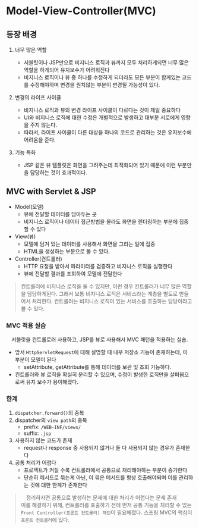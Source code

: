 # Model-View-Controller(MVC)

## 등장 배경

1. 너무 많은 역할
   - 서블릿이나 JSP만으로 비지니스 로직과 뷰까지 모두 처리하게되면 너무 많은 역할을 하게되어 유지보수가 어려워진다
   - 비지니스 로직이나 뷰 중 하나를 수정하게 되더라도 모든 부분이 함께있는 코드를 수정해야하며 변경을 원치않는 부분이 변경될 가능성이 있다.

2. 변경의 라이프 사이클
   - 비지니스 로직과 뷰의 변경 라이프 사이클이 다르다는 것이 제일 중요하다
   - UI와 비지니스 로직에 대한 수정은 개별적으로 발생하고 대부분 서로에게 영향을 주지 않는다.
   - 따라서, 라이프 사이클이 다른 대상을 하나의 코드로 관리하는 것은 유지보수에 어려움을 준다.

3. 기능 특화
   - JSP 같은 뷰 템플릿은 화면을 그려주는데 최적화되어 있기 때문에 이런 부분만을 담당하는 것이 효과적이다.

## MVC with Servlet & JSP

- Model(모델)
  - 뷰에 전달할 데이터를 담아두는 곳
  - 비지니스 로직이나 데이터 접근방법을 몰라도 화면을 렌더링하는 부분에 집중할 수 있다
- View(뷰)
  - 모델에 담겨 있는 데이터를 사용해서 화면을 그리는 일에 집중
  - HTML을 생성하는 부분으로 볼 수 있다.
- Controller(컨트롤러)
  - HTTP 요청을 받아서 파라미터를 검증하고 비지니스 로직을 실행한다
  - 뷰에 전달할 결과를 조회하여 모델에 전달한다

> 컨트롤러에 비지니스 로직을 둘 수 있지만, 이런 경우 컨트롤러가 너무 많은 역할을 담당하게된다.
> 그래서 보통 비지니스 로직은 서비스라는 계층을 별도로 만들어서 처리한다.
> 컨트롤러는 비지니스 로직이 있는 서비스를 호출하는 담당이라고 볼 수 있다.

### MVC 적용 실습

　서블릿을 컨트롤로러 사용하고, JSP를 뷰로 사용해서 MVC 패턴을 적용하는 실습.
- 앞서 `HttpServletRequest`에 대해 설명할 때 내부 저장소 기능이 존재하는데, 이 부분이 모델이 된다
  - setAttribute, getAttribute를 통해 데이터를 보관 및 조회 가능하다.
- 컨트롤러와 뷰 로직을 확실히 분리할 수 있으며, 수정이 발생한 로직만을 살펴봄으로써 유지 보수가 용이해졌다.

### 한계

1. `dispatcher.forward()`의 중복
2. dispatcher의 `view path`의 중복
   - prefix: `/WEB-INF/views/`
   - suffix: `.jsp`
3. 사용하지 않는 코드가 존재
   - request나 response 중 사용되지 않거나 둘 다 사용되지 않는 경우가 존재한다
4. 공통 처리가 어렵다
   - 프로젝트가 커질 수록 컨트롤러에서 공통으로 처리해야하는 부분이 증가한다
   - 단순히 메서드로 묶는게 아닌, 이 묶은 메서드를 항상 호출해야되며 이를 관리하는 것에 대한 한계가 존재한다

> 　정리하자면 공통으로 발생하는 문제에 대한 처리가 어렵다는 문제 존재  
> 이를 해결하기 위해, 컨트롤러를 호출하기 전에 먼저 공통 기능을 처리할 수 있는 `Front Controller(프론트 컨트롤러) 패턴`이 필요해졌다.
> 스프링 MVC의 핵심이 `프론트 컨트롤러`에 있다.
